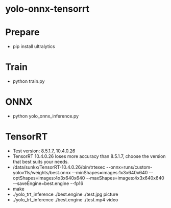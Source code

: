 # yolo-onnx-tensorrt
# Prepare
* pip install ultralytics
# Train
* python train.py
# ONNX
* python yolo_onnx_inference.py
# TensorRT
* Test version: 8.5.1.7, 10.4.0.26
* TensorRT 10.4.0.26 loses more accuracy than 8.5.1.7, choose the version that best suits your needs.
* /data/sunkx/TensorRT-10.4.0.26/bin/trtexec --onnx=runs/custom-yolov11s/weights/best.onnx --minShapes=images:1x3x640x640 --optShapes=images:4x3x640x640 --maxShapes=images:4x3x640x640 --saveEngine=best.engine --fp16
* make
* ./yolo_trt_inference ./best.engine ./test.jpg picture
* ./yolo_trt_inference ./best.engine ./test.mp4 video